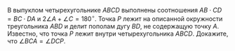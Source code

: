В выпуклом четырехугольнике $ABCD$ выполнены соотношения
$AB\cdot CD=BC\cdot DA$ и $2\angle A+\angle C=180^\circ$. Точка $P$ лежит
на описанной окружности треугольника $ABD$ и делит пополам дугу $BD$, не
содержащую точку $A$. Известно, что точка $P$ лежит внутри четырехугольника 
$ABCD$. Докажите, что $\angle BCA=\angle DCP$.